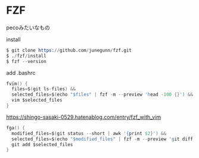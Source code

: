 # FZF
pecoみたいなもの

install
```s
$ git clone https://github.com/junegunn/fzf.git
$ ./fzf/install
$ fzf --version
```

add .bashrc
```s
fvim() {
  files=$(git ls-files) &&
  selected_files=$(echo "$files" | fzf -m --preview 'head -100 {}') &&
  vim $selected_files
}
```
https://shingo-sasaki-0529.hatenablog.com/entry/fzf_with_vim

```s
fga() {
  modified_files=$(git status --short | awk '{print $2}') &&
  selected_files=$(echo "$modified_files" | fzf -m --preview 'git diff {}') &&
  git add $selected_files
}
```
